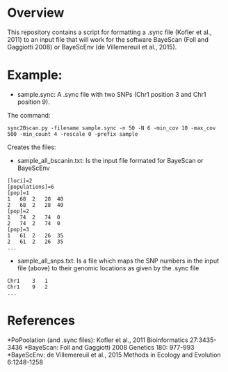 # Overview
This repository contains a script for formatting a .sync file (Kofler et al., 2011) to 
an input file that will work for the software BayeScan (Foll and Gaggiotti 2008) or 
BayeScEnv (de Villemereuil et al., 2015).

# Example:

- sample.sync: A .sync file with two SNPs (Chr1 position 3 and Chr1 position 9).

The command: 
```
sync2Bscan.py -filename sample.sync -n 50 -N 6 -min_cov 10 -max_cov 500 -min_count 4 -rescale 0 -prefix sample
```
Creates the files:

- sample_all_bscanin.txt: Is the input file formated for BayeScan or BayeScEnv
```
[loci]=2
[populations]=6
[pop]=1
1	68	2	28	40
2	68	2	28	40
[pop]=2
1	74	2	74	0
2	74	2	74	0
[pop]=3
1	61	2	26	35
2	61	2	26	35
...
```

- sample_all_snps.txt: Is a file which maps the SNP numbers in the input file (above)
to their genomic locations as given by the .sync file
```
Chr1	3	1
Chr1	9	2
...
```

# References
*PoPoolation (and .sync files): Kofler et al., 2011 Bioinformatics 27:3435-3436
*BayeScan: Foll and Gaggiotti 2008 Genetics 180: 977-993
*BayeScEnv: de Villemereuil et al., 2015 Methods in Ecology and Evolution 6:1248-1258
